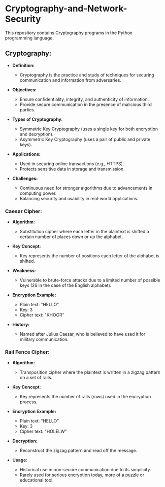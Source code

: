 # Cryptography-and-Network-Security
This repository contains Cryptography programs in the Python programming language.

## Cryptography:

- **Definition:**
  - Cryptography is the practice and study of techniques for securing communication and information from adversaries.

- **Objectives:**
  - Ensure confidentiality, integrity, and authenticity of information.
  - Provide secure communication in the presence of malicious third parties.

- **Types of Cryptography:**
  - Symmetric Key Cryptography (uses a single key for both encryption and decryption).
  - Asymmetric Key Cryptography (uses a pair of public and private keys).

- **Applications:**
  - Used in securing online transactions (e.g., HTTPS).
  - Protects sensitive data in storage and transmission.

- **Challenges:**
  - Continuous need for stronger algorithms due to advancements in computing power.
  - Balancing security and usability in real-world applications.

### Caesar Cipher:

- **Algorithm:**
  - Substitution cipher where each letter in the plaintext is shifted a certain number of places down or up the alphabet.

- **Key Concept:**
  - Key represents the number of positions each letter of the alphabet is shifted.

- **Weakness:**
  - Vulnerable to brute-force attacks due to a limited number of possible keys (26 in the case of the English alphabet).

- **Encryption Example:**
  - Plain text: "HELLO"
  - Key: 3
  - Cipher text: "KHOOR"

- **History:**
  - Named after Julius Caesar, who is believed to have used it for military communication.

### Rail Fence Cipher:

- **Algorithm:**
  - Transposition cipher where the plaintext is written in a zigzag pattern on a set of rails.

- **Key Concept:**
  - Key represents the number of rails (rows) used in the encryption process.

- **Encryption Example:**
  - Plain text: "HELLO"
  - Key: 3
  - Cipher text: "HOLELW"

- **Decryption:**
  - Reconstruct the zigzag pattern and read off the message.

- **Usage:**
  - Historical use in non-secure communication due to its simplicity.
  - Rarely used for serious encryption today, more of a puzzle or educational tool.
